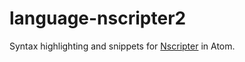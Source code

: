 # language-nscripter2

Syntax highlighting and snippets for [Nscripter](www.nscripter.com/) in Atom.
